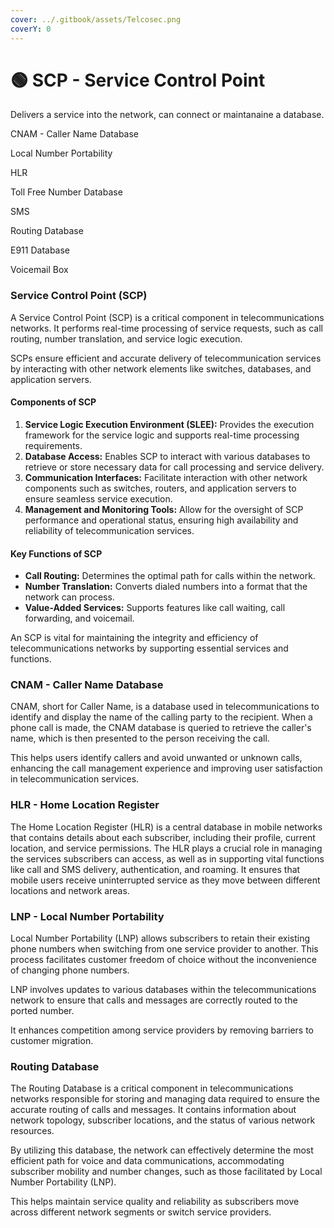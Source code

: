 ```yaml
---
cover: ../.gitbook/assets/Telcosec.png
coverY: 0
---
```


# 🟢 SCP - Service Control Point

Delivers a service into the network, can connect or maintanaine a database.

CNAM - Caller Name Database

Local Number Portability

HLR

Toll Free Number Database

SMS&#x20;

Routing Database

E911 Database

Voicemail Box

### Service Control Point (SCP)

A Service Control Point (SCP) is a critical component in telecommunications networks. It performs real-time processing of service requests, such as call routing, number translation, and service logic execution.&#x20;

SCPs ensure efficient and accurate delivery of telecommunication services by interacting with other network elements like switches, databases, and application servers.

#### Components of SCP

1. **Service Logic Execution Environment (SLEE):** Provides the execution framework for the service logic and supports real-time processing requirements.
2. **Database Access:** Enables SCP to interact with various databases to retrieve or store necessary data for call processing and service delivery.
3. **Communication Interfaces:** Facilitate interaction with other network components such as switches, routers, and application servers to ensure seamless service execution.
4. **Management and Monitoring Tools:** Allow for the oversight of SCP performance and operational status, ensuring high availability and reliability of telecommunication services.

#### Key Functions of SCP

* **Call Routing:** Determines the optimal path for calls within the network.
* **Number Translation:** Converts dialed numbers into a format that the network can process.
* **Value-Added Services:** Supports features like call waiting, call forwarding, and voicemail.

An SCP is vital for maintaining the integrity and efficiency of telecommunications networks by supporting essential services and functions.

### CNAM - Caller Name Database

CNAM, short for Caller Name, is a database used in telecommunications to identify and display the name of the calling party to the recipient. When a phone call is made, the CNAM database is queried to retrieve the caller's name, which is then presented to the person receiving the call.&#x20;

This helps users identify callers and avoid unwanted or unknown calls, enhancing the call management experience and improving user satisfaction in telecommunication services.

### HLR - Home Location Register

The Home Location Register (HLR) is a central database in mobile networks that contains details about each subscriber, including their profile, current location, and service permissions. The HLR plays a crucial role in managing the services subscribers can access, as well as in supporting vital functions like call and SMS delivery, authentication, and roaming. It ensures that mobile users receive uninterrupted service as they move between different locations and network areas.

### LNP - Local Number Portability

Local Number Portability (LNP) allows subscribers to retain their existing phone numbers when switching from one service provider to another. This process facilitates customer freedom of choice without the inconvenience of changing phone numbers.&#x20;

LNP involves updates to various databases within the telecommunications network to ensure that calls and messages are correctly routed to the ported number.&#x20;

It enhances competition among service providers by removing barriers to customer migration.

### Routing Database

The Routing Database is a critical component in telecommunications networks responsible for storing and managing data required to ensure the accurate routing of calls and messages. It contains information about network topology, subscriber locations, and the status of various network resources.&#x20;

By utilizing this database, the network can effectively determine the most efficient path for voice and data communications, accommodating subscriber mobility and number changes, such as those facilitated by Local Number Portability (LNP).&#x20;

This helps maintain service quality and reliability as subscribers move across different network segments or switch service providers.
